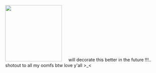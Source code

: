 <div align-"center">
<img src="https://github.com/user-attachments/assets/efedde48-4652-495a-a664-4b56e5560cb4" width="180px" />
ㅤ will decorate this better in the future !!!.. shotout to all my oomfs btw love y'all >_<